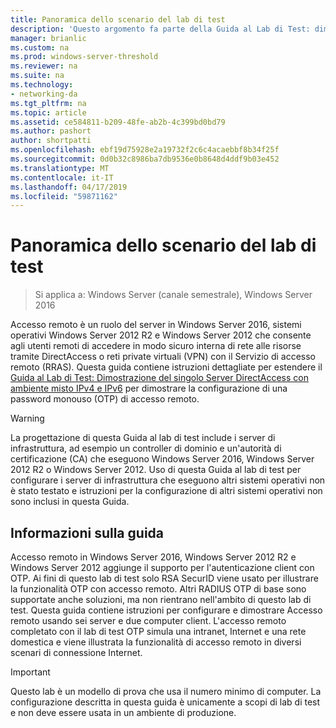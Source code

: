 ```yaml
---
title: Panoramica dello scenario del lab di test
description: 'Questo argomento fa parte della Guida al Lab di Test: dimostrare DirectAccess con autenticazione OTP e SecurID RSA per Windows Server 2016'
manager: brianlic
ms.custom: na
ms.prod: windows-server-threshold
ms.reviewer: na
ms.suite: na
ms.technology:
- networking-da
ms.tgt_pltfrm: na
ms.topic: article
ms.assetid: ce584811-b209-48fe-ab2b-4c399bd0bd79
ms.author: pashort
author: shortpatti
ms.openlocfilehash: ebf19d75928e2a19732f2c6c4acaebbf8b34f25f
ms.sourcegitcommit: 0d0b32c8986ba7db9536e0b8648d4ddf9b03e452
ms.translationtype: MT
ms.contentlocale: it-IT
ms.lasthandoff: 04/17/2019
ms.locfileid: "59871162"
---
```

# <a name="overview-of-the-test-lab-scenario"></a>Panoramica dello scenario del lab di test

>Si applica a: Windows Server (canale semestrale), Windows Server 2016

Accesso remoto è un ruolo del server in Windows Server 2016, sistemi operativi Windows Server 2012 R2 e Windows Server 2012 che consente agli utenti remoti di accedere in modo sicuro interna di rete alle risorse tramite DirectAccess o reti private virtuali (VPN) con il Servizio di accesso remoto (RRAS). Questa guida contiene istruzioni dettagliate per estendere il [Guida al Lab di Test: Dimostrazione del singolo Server DirectAccess con ambiente misto IPv4 e IPv6](https://go.microsoft.com/fwlink/p/?LinkId=237004) per dimostrare la configurazione di una password monouso (OTP) di accesso remoto.  
  
> [!WARNING]  
> La progettazione di questa Guida al lab di test include i server di infrastruttura, ad esempio un controller di dominio e un'autorità di certificazione (CA) che eseguono Windows Server 2016, Windows Server 2012 R2 o Windows Server 2012. Uso di questa Guida al lab di test per configurare i server di infrastruttura che eseguono altri sistemi operativi non è stato testato e istruzioni per la configurazione di altri sistemi operativi non sono inclusi in questa Guida.  
  
## <a name="about-this-guide"></a>Informazioni sulla guida  
Accesso remoto in Windows Server 2016, Windows Server 2012 R2 e Windows Server 2012 aggiunge il supporto per l'autenticazione client con OTP. Ai fini di questo lab di test solo RSA SecurID viene usato per illustrare la funzionalità OTP con accesso remoto. Altri RADIUS OTP di base sono supportate anche soluzioni, ma non rientrano nell'ambito di questo lab di test. Questa guida contiene istruzioni per configurare e dimostrare Accesso remoto usando sei server e due computer client. L'accesso remoto completato con il lab di test OTP simula una intranet, Internet e una rete domestica e viene illustrata la funzionalità di accesso remoto in diversi scenari di connessione Internet.  
  
> [!IMPORTANT]  
> Questo lab è un modello di prova che usa il numero minimo di computer. La configurazione descritta in questa guida è unicamente a scopi di lab di test e non deve essere usata in un ambiente di produzione.  
  


